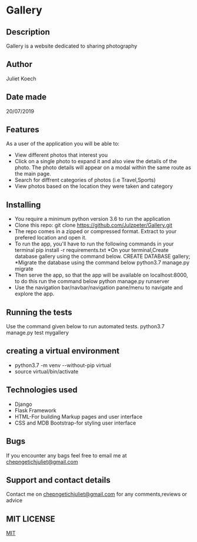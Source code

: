 # Gallery

## Description
Gallery is a website dedicated to sharing photography

## Author
Juliet Koech


## Date made
20/07/2019

## Features
As a user of the application you will be able to:

* View different photos that interest you 
* Click on a single photo to expand it and also view the details of the photo. The photo details will appear on a modal within the same route as the main page.
* Search for diffrent categories of photos (i.e Travel,Sports)
* View photos based on the location they were taken and category

##  Installing
* You require a minimum python version 3.6 to run the application
* Clone this repo: git clone https://github.com/Julzpeter/Gallery.git
* The repo comes in a zipped or compressed format. Extract to your prefered location and open it.
* To run the app, you'll have to run the following commands in your terminal pip install -r requirements.txt
*On your terminal,Create database gallery using the command below. CREATE DATABASE gallery;
*Migrate the database using the command below python3.7 manage.py migrate
* Then serve the app, so that the app will be available on localhost:8000, to do this run the command below python manage.py runserver
* Use the navigation bar/navbar/navigation pane/menu to navigate and explore the app.

## Running the tests
Use the command given below to run automated tests. python3.7 manage.py test mygallery


## creating a virtual environment
* python3.7 -m venv --without-pip virtual
* source virtual/bin/activate


## Technologies used
* Django
* Flask Framework
* HTML-For building Markup pages and user interface
* CSS and MDB Bootstrap-for styling user interface

## Bugs
If you encounter any bags feel free to email me at chepngetichjuliet@gmail.com

## Support and contact details
Contact me on chepngetichjuliet@gmail.com for any comments,reviews or advice

## MIT LICENSE
[MIT](https://github.com/Julzpeter/Gallery/blob/master/LICENSE)
